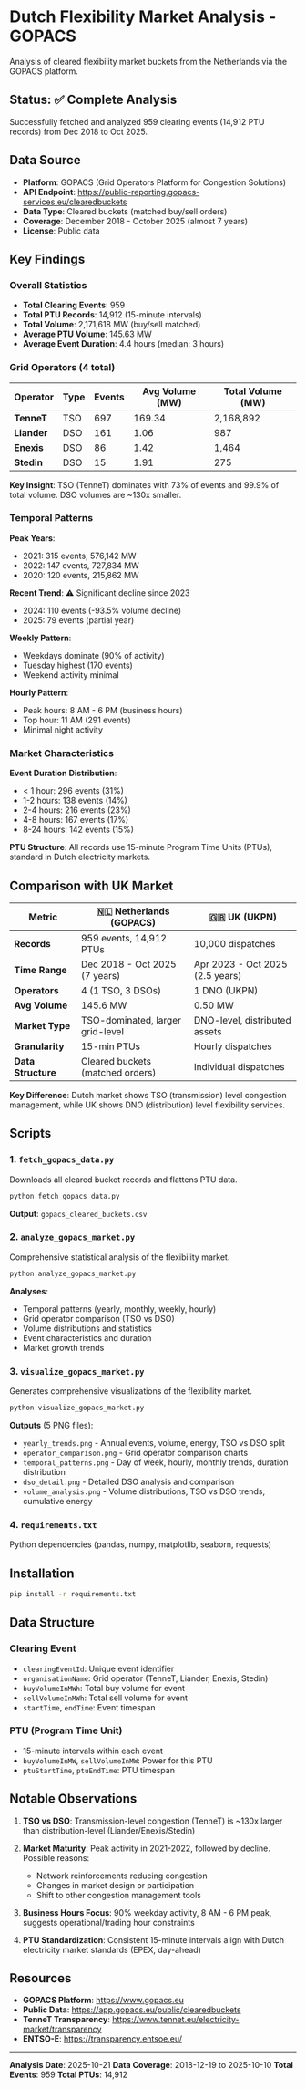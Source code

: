 # Dutch Flexibility Market Analysis - GOPACS

Analysis of cleared flexibility market buckets from the Netherlands via the GOPACS platform.

## Status: ✅ Complete Analysis

Successfully fetched and analyzed 959 clearing events (14,912 PTU records) from Dec 2018 to Oct 2025.

## Data Source

- **Platform**: GOPACS (Grid Operators Platform for Congestion Solutions)
- **API Endpoint**: https://public-reporting.gopacs-services.eu/clearedbuckets
- **Data Type**: Cleared buckets (matched buy/sell orders)
- **Coverage**: December 2018 - October 2025 (almost 7 years)
- **License**: Public data

## Key Findings

### Overall Statistics
- **Total Clearing Events**: 959
- **Total PTU Records**: 14,912 (15-minute intervals)
- **Total Volume**: 2,171,618 MW (buy/sell matched)
- **Average PTU Volume**: 145.63 MW
- **Average Event Duration**: 4.4 hours (median: 3 hours)

### Grid Operators (4 total)

| Operator | Type | Events | Avg Volume (MW) | Total Volume (MW) |
|----------|------|--------|-----------------|-------------------|
| **TenneT** | TSO | 697 | 169.34 | 2,168,892 |
| **Liander** | DSO | 161 | 1.06 | 987 |
| **Enexis** | DSO | 86 | 1.42 | 1,464 |
| **Stedin** | DSO | 15 | 1.91 | 275 |

**Key Insight**: TSO (TenneT) dominates with 73% of events and 99.9% of total volume. DSO volumes are ~130x smaller.

### Temporal Patterns

**Peak Years**:
- 2021: 315 events, 576,142 MW
- 2022: 147 events, 727,834 MW
- 2020: 120 events, 215,862 MW

**Recent Trend**: ⚠️ Significant decline since 2023
- 2024: 110 events (-93.5% volume decline)
- 2025: 79 events (partial year)

**Weekly Pattern**:
- Weekdays dominate (90% of activity)
- Tuesday highest (170 events)
- Weekend activity minimal

**Hourly Pattern**:
- Peak hours: 8 AM - 6 PM (business hours)
- Top hour: 11 AM (291 events)
- Minimal night activity

### Market Characteristics

**Event Duration Distribution**:
- < 1 hour: 296 events (31%)
- 1-2 hours: 138 events (14%)
- 2-4 hours: 216 events (23%)
- 4-8 hours: 167 events (17%)
- 8-24 hours: 142 events (15%)

**PTU Structure**: All records use 15-minute Program Time Units (PTUs), standard in Dutch electricity markets.

## Comparison with UK Market

| Metric | 🇳🇱 Netherlands (GOPACS) | 🇬🇧 UK (UKPN) |
|--------|-------------------------|---------------|
| **Records** | 959 events, 14,912 PTUs | 10,000 dispatches |
| **Time Range** | Dec 2018 - Oct 2025 (7 years) | Apr 2023 - Oct 2025 (2.5 years) |
| **Operators** | 4 (1 TSO, 3 DSOs) | 1 DNO (UKPN) |
| **Avg Volume** | 145.6 MW | 0.50 MW |
| **Market Type** | TSO-dominated, larger grid-level | DNO-level, distributed assets |
| **Granularity** | 15-min PTUs | Hourly dispatches |
| **Data Structure** | Cleared buckets (matched orders) | Individual dispatches |

**Key Difference**: Dutch market shows TSO (transmission) level congestion management, while UK shows DNO (distribution) level flexibility services.

## Scripts

### 1. `fetch_gopacs_data.py`
Downloads all cleared bucket records and flattens PTU data.

```bash
python fetch_gopacs_data.py
```

**Output**: `gopacs_cleared_buckets.csv`

### 2. `analyze_gopacs_market.py`
Comprehensive statistical analysis of the flexibility market.

```bash
python analyze_gopacs_market.py
```

**Analyses**:
- Temporal patterns (yearly, monthly, weekly, hourly)
- Grid operator comparison (TSO vs DSO)
- Volume distributions and statistics
- Event characteristics and duration
- Market growth trends

### 3. `visualize_gopacs_market.py`
Generates comprehensive visualizations of the flexibility market.

```bash
python visualize_gopacs_market.py
```

**Outputs** (5 PNG files):
- `yearly_trends.png` - Annual events, volume, energy, TSO vs DSO split
- `operator_comparison.png` - Grid operator comparison charts
- `temporal_patterns.png` - Day of week, hourly, monthly trends, duration distribution
- `dso_detail.png` - Detailed DSO analysis and comparison
- `volume_analysis.png` - Volume distributions, TSO vs DSO trends, cumulative energy

### 4. `requirements.txt`
Python dependencies (pandas, numpy, matplotlib, seaborn, requests)

## Installation

```bash
pip install -r requirements.txt
```

## Data Structure

### Clearing Event
- `clearingEventId`: Unique event identifier
- `organisationName`: Grid operator (TenneT, Liander, Enexis, Stedin)
- `buyVolumeInMWh`: Total buy volume for event
- `sellVolumeInMWh`: Total sell volume for event
- `startTime`, `endTime`: Event timespan

### PTU (Program Time Unit)
- 15-minute intervals within each event
- `buyVolumeInMW`, `sellVolumeInMW`: Power for this PTU
- `ptuStartTime`, `ptuEndTime`: PTU timespan

## Notable Observations

1. **TSO vs DSO**: Transmission-level congestion (TenneT) is ~130x larger than distribution-level (Liander/Enexis/Stedin)

2. **Market Maturity**: Peak activity in 2021-2022, followed by decline. Possible reasons:
   - Network reinforcements reducing congestion
   - Changes in market design or participation
   - Shift to other congestion management tools

3. **Business Hours Focus**: 90% weekday activity, 8 AM - 6 PM peak, suggests operational/trading hour constraints

4. **PTU Standardization**: Consistent 15-minute intervals align with Dutch electricity market standards (EPEX, day-ahead)

## Resources

- **GOPACS Platform**: https://www.gopacs.eu
- **Public Data**: https://app.gopacs.eu/public/clearedbuckets
- **TenneT Transparency**: https://www.tennet.eu/electricity-market/transparency
- **ENTSO-E**: https://transparency.entsoe.eu/

---

**Analysis Date**: 2025-10-21
**Data Coverage**: 2018-12-19 to 2025-10-10
**Total Events**: 959
**Total PTUs**: 14,912
